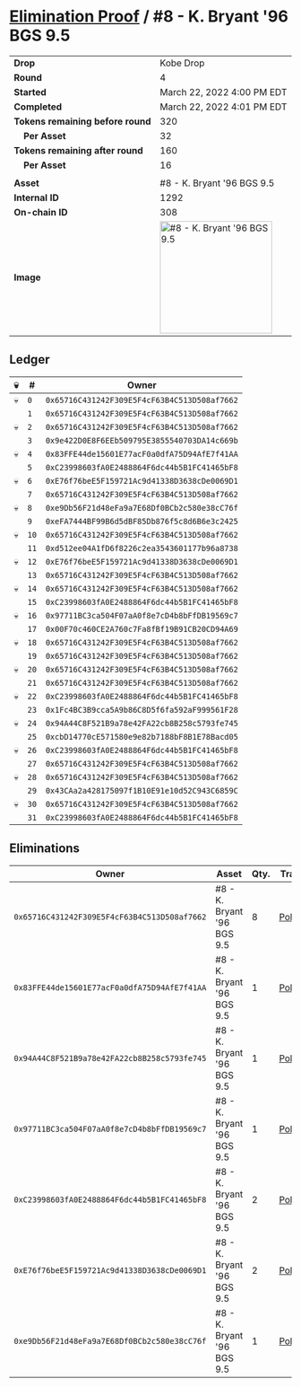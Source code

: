 # [Elimination Proof](./readme.md) / #8 - K. Bryant &#039;96 BGS 9.5

|||
|---|---|
| **Drop** | Kobe Drop |
| **Round** | 4 |
| **Started** | March 22, 2022 4:00 PM EDT |
| **Completed** | March 22, 2022 4:01 PM EDT |
| **Tokens remaining before round** | 320 |
| **&nbsp;&nbsp;&nbsp;&nbsp;Per Asset** | 32 |
| **Tokens remaining after round** | 160 |
| **&nbsp;&nbsp;&nbsp;&nbsp;Per Asset** | 16 |
| | |
| **Asset** | #8 - K. Bryant &#039;96 BGS 9.5 |
| **Internal ID** | 1292 |
| **On-chain ID** | 308 |
| **Image** | <img src="https://tcdn.blokpax.com/95d5aeda-853c-4034-bb07-cea2c1d88325/da9e037b17050737fbe533216619bc59531c997a57be43f2921dc6e2d23b444e.jpg" height="200" alt="#8 - K. Bryant &#039;96 BGS 9.5" /> |

## Ledger

| 💀 | # | Owner |
| --- | --- | --- |
| 💀 | `0` | `0x65716C431242F309E5F4cF63B4C513D508af7662` |
|  | `1` | `0x65716C431242F309E5F4cF63B4C513D508af7662` |
| 💀 | `2` | `0x65716C431242F309E5F4cF63B4C513D508af7662` |
|  | `3` | `0x9e422D0E8F6EEb509795E3855540703DA14c669b` |
| 💀 | `4` | `0x83FFE44de15601E77acF0a0dfA75D94AfE7f41AA` |
|  | `5` | `0xC23998603fA0E2488864F6dc44b5B1FC41465bF8` |
| 💀 | `6` | `0xE76f76beE5F159721Ac9d41338D3638cDe0069D1` |
|  | `7` | `0x65716C431242F309E5F4cF63B4C513D508af7662` |
| 💀 | `8` | `0xe9Db56F21d48eFa9a7E68Df0BCb2c580e38cC76f` |
|  | `9` | `0xeFA7444BF99B6d5dBF85Db876f5c8d6B6e3c2425` |
| 💀 | `10` | `0x65716C431242F309E5F4cF63B4C513D508af7662` |
|  | `11` | `0xd512ee04A1fD6f8226c2ea3543601177b96a8738` |
| 💀 | `12` | `0xE76f76beE5F159721Ac9d41338D3638cDe0069D1` |
|  | `13` | `0x65716C431242F309E5F4cF63B4C513D508af7662` |
| 💀 | `14` | `0x65716C431242F309E5F4cF63B4C513D508af7662` |
|  | `15` | `0xC23998603fA0E2488864F6dc44b5B1FC41465bF8` |
| 💀 | `16` | `0x97711BC3ca504F07aA0f8e7cD4b8bFfDB19569c7` |
|  | `17` | `0x00F70c460CE2A760c7Fa8fBf19B91CB20CD94A69` |
| 💀 | `18` | `0x65716C431242F309E5F4cF63B4C513D508af7662` |
|  | `19` | `0x65716C431242F309E5F4cF63B4C513D508af7662` |
| 💀 | `20` | `0x65716C431242F309E5F4cF63B4C513D508af7662` |
|  | `21` | `0x65716C431242F309E5F4cF63B4C513D508af7662` |
| 💀 | `22` | `0xC23998603fA0E2488864F6dc44b5B1FC41465bF8` |
|  | `23` | `0x1Fc4BC3B9cca5A9b86C8D5f6fa592aF999561F28` |
| 💀 | `24` | `0x94A44C8F521B9a78e42FA22cb8B258c5793fe745` |
|  | `25` | `0xcbD14770cE571580e9e82b7188bF8B1E78Bacd05` |
| 💀 | `26` | `0xC23998603fA0E2488864F6dc44b5B1FC41465bF8` |
|  | `27` | `0x65716C431242F309E5F4cF63B4C513D508af7662` |
| 💀 | `28` | `0x65716C431242F309E5F4cF63B4C513D508af7662` |
|  | `29` | `0x43CAa2a428175097f1B10E91e10d52C943C6859C` |
| 💀 | `30` | `0x65716C431242F309E5F4cF63B4C513D508af7662` |
|  | `31` | `0xC23998603fA0E2488864F6dc44b5B1FC41465bF8` |


## Eliminations

| Owner | Asset | Qty. | Transaction |
| --- | --- | --- | --- |
| `0x65716C431242F309E5F4cF63B4C513D508af7662` | #8 - K. Bryant '96 BGS 9.5 | 8 | [Polygonscan](https://polygonscan.com/tx/0x785634d7d4e77c6ab1c18370b660c1b75547835635573042936472be19370721) |
| `0x83FFE44de15601E77acF0a0dfA75D94AfE7f41AA` | #8 - K. Bryant '96 BGS 9.5 | 1 | [Polygonscan](https://polygonscan.com/tx/0x998e2866b5e091e7bfe70eb738a05de40cafcb584256ba2bfeb723772dee397d) |
| `0x94A44C8F521B9a78e42FA22cb8B258c5793fe745` | #8 - K. Bryant '96 BGS 9.5 | 1 | [Polygonscan](https://polygonscan.com/tx/0xf37e21be4aa02263fb660d788de624d5d15e6afea11a2e7c8f44fc5926f7b6d3) |
| `0x97711BC3ca504F07aA0f8e7cD4b8bFfDB19569c7` | #8 - K. Bryant '96 BGS 9.5 | 1 | [Polygonscan](https://polygonscan.com/tx/0xd5eb22aef434da3223a48b94bc2e686b620471c005ba6fb3bc938556e1f64565) |
| `0xC23998603fA0E2488864F6dc44b5B1FC41465bF8` | #8 - K. Bryant '96 BGS 9.5 | 2 | [Polygonscan](https://polygonscan.com/tx/0x9814f823c45305e5b98d9640975874ef677ed0333cfe2c96edb2300cd02fc0e8) |
| `0xE76f76beE5F159721Ac9d41338D3638cDe0069D1` | #8 - K. Bryant '96 BGS 9.5 | 2 | [Polygonscan](https://polygonscan.com/tx/0x00ab9627388e5c24419f1386e0589a9f6d5d07e9444770c2102197a34270c8c1) |
| `0xe9Db56F21d48eFa9a7E68Df0BCb2c580e38cC76f` | #8 - K. Bryant '96 BGS 9.5 | 1 | [Polygonscan](https://polygonscan.com/tx/0x1881f973133fdfc1f21c4142d0e1166fe0fbc7fa03288f8624cd8cf0e85b8428) |
